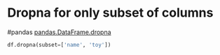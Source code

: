 # Dropna for only subset of columns
#pandas
[pandas.DataFrame.dropna](https://pandas.pydata.org/docs/reference/api/pandas.DataFrame.dropna.html#pandas-dataframe-dropna "Permalink to this headline")

```python
df.dropna(subset=['name', 'toy'])
```